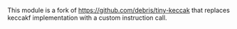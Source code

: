 This module is a fork of https://github.com/debris/tiny-keccak that replaces keccakf implementation with a custom instruction call.
